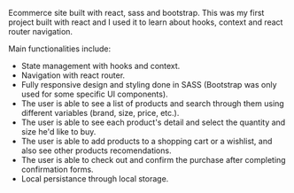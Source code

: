 Ecommerce site built with react, sass and bootstrap. This was my first project built with react and I used it to learn about hooks, context and react router navigation.

Main functionalities include:
- State management with hooks and context.
- Navigation with react router.
- Fully responsive design and styling done in SASS (Bootstrap was only used for some specific UI components).
- The user is able to see a list of products and search through them using different variables (brand, size, price, etc.).
- The user is able to see each product's detail and select the quantity and size he'd like to buy.
- The user is able to add products to a shopping cart or a wishlist, and also see other products recomendations.
- The user is able to check out and confirm the purchase after completing confirmation forms.
- Local persistance through local storage.
